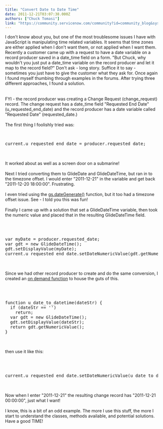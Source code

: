 ```yaml
---
title: "Convert Date to Date Time"
date: 2011-12-21T03:07:38.000Z
authors: ["Chuck Tomasi"]
link: "https://community.servicenow.com/community?id=community_blog&sys_id=a29d6e69dbd0dbc01dcaf3231f961954"
---
```

<p><img  alt="" class="jive-image" src="166b0802db9017041dcaf3231f96193a.iix" align="right" />I don't know about you, but one of the most troublesome issues I have with JavaScript is manipulating time related variables. It seems that time zones are either applied when I don't want them, or not applied when I want them. Recently a customer came up with a request to have a date variable on a record producer saved in a date_time field on a form. "But Chuck, why wouldn't you just put a date_time variable on the record producer and let it map to the record field?" Don't ask - long story. Suffice it to say - sometimes you just have to give the customer what they ask for. Once again I found myself thumbing through examples in the forums. After trying three different approaches, I found a solution.<br /><!--break--><br /><br />FYI - the record producer was creating a Change Request (change_request) record. The change request has a date_time field "Requested End Date" (u_requested_end_date) and the record producer has a date variable called "Requested Date" (requested_date.)<br /><br />The first thing I foolishly tried was:<br /><pre __default_attr="plain" __jive_macro_name="code" class="jive_text_macro jive_macro_code"><br /><br />current.u_requested_end_date = producer.requested_date;<br /></pre><br /><br />It worked about as well as a screen door on a submarine!<br /><br />Next I tried converting them to GlideDate and GlideDateTime, but ran in to the timezone offset. I would enter "2011-12-21" in the variable and get back "2011-12-20 18:00:00". Frustrating.<br /><br />I even tried using the <a title="ki.service-now.com/index.php?title=GlideSystem_Date_and_Time_Functions#dateGenerate.28String.2C_String.29" href="http://wiki.service-now.com/index.php?title=GlideSystem_Date_and_Time_Functions#dateGenerate.28String.2C_String.29">gs.dateGenerate()</a> function, but it too had a timezone offset issue. See - I told you this was fun!<br /><br />Finally I came up with a solution that set a GlideDateTime variable, then took the numeric value and placed that in the resulting GlideDateTime field.<br /><br /><pre __default_attr="plain" __jive_macro_name="code" class="jive_text_macro jive_macro_code"><br /><br />var myDate = producer.requested_date;<br />var gdt = new GlideDateTime();<br />gdt.setDisplayValue(myDate);<br />current.u_requested_end_date.setDateNumericValue(gdt.getNumericValue());<br /></pre><br /><br />Since we had other record producer to create and do the same conversion, I created an <a title="lightlyLoony/blog/2010/8/23/2034" href="/community?id=community_blog&sys_id=b5bcea25dbd0dbc01dcaf3231f9619b2">on demand function</a> to house the guts of this.<br /><br /><pre __default_attr="plain" __jive_macro_name="code" class="jive_text_macro jive_macro_code"><br /><br />function u_date_to_datetime(dateStr) {<br />  if (dateStr == '')<br />    return;<br />  var gdt = new GlideDateTime();<br />  gdt.setDisplayValue(dateStr);<br />  return gdt.getNumericValue();<br />}<br /></pre><br /><br />then use it like this:<br /><br /><pre __default_attr="plain" __jive_macro_name="code" class="jive_text_macro jive_macro_code"><br /><br />current.u_requested_end_date.setDateNumericValue(u_date_to_datetime(producer.requested_date));<br /></pre><br /><br />Now when I enter "2011-12-21" the resulting change record has "2011-12-21 00:00:00", just what I want!<br /><br />I know, this is a bit of an odd example. The more I use this stuff, the more I start to understand the classes, methods available, and potential solutions. Have a good TIME!</p>